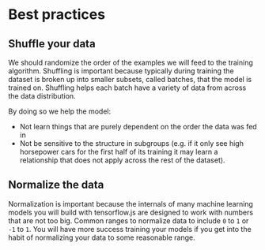 # Best practices

## Shuffle your data

We should randomize the order of the examples we will feed to the training algorithm.
Shuffling is important because typically during training the dataset is broken up into smaller subsets, called batches, that the model is trained on.
Shuffling helps each batch have a variety of data from across the data distribution.

By doing so we help the model:

- Not learn things that are purely dependent on the order the data was fed in
- Not be sensitive to the structure in subgroups
  (e.g. if it only see high horsepower cars for the first half of its training it may learn a relationship that does not apply across the rest of the dataset).

## Normalize the data

Normalization is important because the internals of many machine learning models you will build with tensorflow.js are designed to work with numbers that are not too big.
Common ranges to normalize data to include `0` to `1` or `-1` to `1`.
You will have more success training your models if you get into the habit of normalizing your data to some reasonable range.
